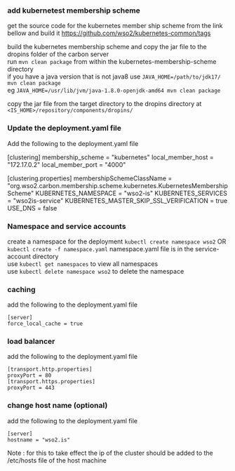 ### add kubernetest membership scheme

get the source code for the kubernetes member ship scheme from the link bellow and build it
https://github.com/wso2/kubernetes-common/tags

build the kubernetes membership scheme and copy the jar file to the dropins folder of the carbon server<br>
run `mvn clean package` from within the kubernetes-membership-scheme directory<br>
if you have a java version that is not java8
use `JAVA_HOME=/path/to/jdk17/ mvn clean package`<br>
eg `JAVA_HOME=/usr/lib/jvm/java-1.8.0-openjdk-amd64 mvn clean package`<br>

copy the jar file from the target directory to the dropins directory at `<IS_HOME>/repository/components/dropins/`<br>

### Update the deployment.yaml file

Add the following to the deployment.yaml file

[clustering]
membership_scheme = "kubernetes"
local_member_host = "172.17.0.2"
local_member_port = "4000"

[clustering.properties]
membershipSchemeClassName = "org.wso2.carbon.membership.scheme.kubernetes.KubernetesMembershipScheme"
KUBERNETES_NAMESPACE = "wso2-is"
KUBERNETES_SERVICES = "wso2is-service"
KUBERNETES_MASTER_SKIP_SSL_VERIFICATION = true
USE_DNS = false

### Namespace and service accounts

create a namespace for the deployment
`kubectl create namespace wso2` OR `kubectl create -f namespace.yaml` namespace.yaml file is in the service-account directory<br>
use `kubectl get namespaces` to view all namespaces<br>
use `kubectl delete namespace wso2` to delete the namespace<br>

### caching

add the following to the deployment.yaml file

```
[server]
force_local_cache = true
```

### load balancer

add the following to the deployment.yaml file

```
[transport.http.properties]
proxyPort = 80
[transport.https.properties]
proxyPort = 443
```

### change host name (optional)

add the following to the deployment.yaml file

```
[server]
hostname = "wso2.is"
```

Note : for this to take effect the ip of the cluster should be added to the /etc/hosts file of the host machine
